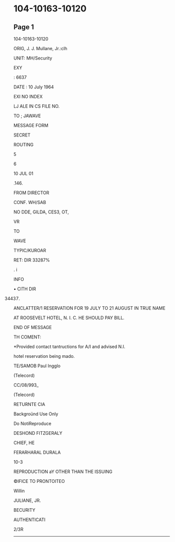 # 104-10163-10120

## Page 1

104-10163-10120

ORIG, J. J. Mullane, Jr.:clh

UNIT: MH/Security

EXY

: 6637

DATE : 10 July 1964

EXI NO INDEX

LJ ALE IN CS FILE NO.

TO ; JAWAVE

MESSAGE FORM

SECRET

ROUTING

5

6

10 JUL 01

.146.

FROM DIRECTOR

CONF. WH/SAB

NO DDE, GILDA, CES3, OT,

VR

TO

WAVE

TYPIC/KUROAR

RET: DIR 33287%

. i

INFO

• CITH DIR

34437.

ANCLATTER/1 RESERVATION FOR 19 JULY TO 21 AUGUST IN TRUE NAME

AT ROOSEVELT HOTEL, N. I. C. HE SHOULD PAY BILL.

END OF MESSAGE

TH COMENT:

*Provided contact tantructions for A/I and advised N.I.

hotel reservation being mado.

TE/SAMOB Paul Ingglo

(Telecord)

CC/08/993_

(Telecord)

RETURNTE CIA

Backgroünd Use Only

Do NotiReproduce

DESHOND FITZGERALY

CHIEF, HE

FERARHARAL DURALA

10-3

REPRODUCTION aY OTHER THAN THE ISSUING

©IFICE TO PRONTOITEO

Willin

JULIANE, JR.

BECURITY

AUTHENTICATI

2/3R

---

